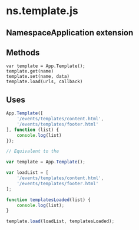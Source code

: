 # ns.template.js
## NamespaceApplication extension


## Methods
```
var template = App.Template();
template.get(name)
template.set(name, data)
template.load(urls, callback)
```


## Uses

```js
App.Template([
    '/events/templates/content.html',
    '/events/templates/footer.html'
], function (list) {
    console.log(list)
});

// Equivalent to the

var template = App.Template();

var loadList = [
    '/events/templates/content.html',
    '/events/templates/footer.html'
];

function templatesLoaded(list) {
    console.log(list);
}

template.load(loadList, templatesLoaded);
```
